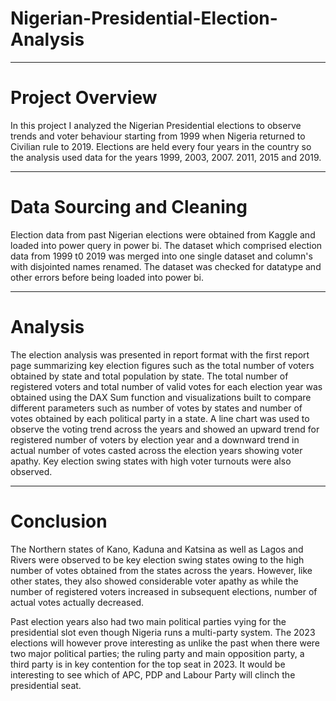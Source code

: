 # Nigerian-Presidential-Election-Analysis

-------

# Project Overview

In this project I analyzed the Nigerian Presidential elections to observe trends and voter behaviour starting from 1999 when Nigeria returned to Civilian rule to 2019.
Elections are held every four years in the country so the analysis used data for the years 1999, 2003, 2007. 2011, 2015 and 2019.

-------

# Data Sourcing and Cleaning

Election data from past Nigerian elections were obtained from Kaggle and loaded into power query in power bi. The dataset which comprised election data from 1999 t0  2019 was merged into one single dataset and column's with disjointed names renamed. The dataset was checked for datatype and other errors before being loaded into power bi.

------

# Analysis

The election analysis was presented in report format with the first report page summarizing key election figures such as the total number of voters obtained by state and total population by state. The total number of registered voters and total number of valid votes for each election year was obtained using the DAX Sum function and visualizations built to compare different parameters such as number of votes by states and number of votes obtained by each political party in a state. A line chart was used to observe the voting trend across the years and showed an upward trend for registered number of voters by election year and a downward trend in actual number of votes casted across the election years showing voter apathy. Key election swing states with high voter turnouts were also observed.

------

# Conclusion

The Northern states of Kano, Kaduna and Katsina as well as Lagos and Rivers were observed to be key election swing states owing to the high number of votes obtained from the states across the years. However, like other states, they also showed considerable voter apathy as while the number of registered voters increased in subsequent elections, number of actual votes actually decreased. 

Past election years also had two main political parties vying for the presidential slot even though Nigeria runs a multi-party system. The 2023 elections will however prove interesting as unlike the past when there were two major political parties; the ruling party  and main opposition party, a third party is in key contention for the top seat in 2023. It would be interesting to see which of APC, PDP and Labour Party will clinch the presidential seat. 
